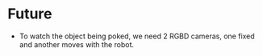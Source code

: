 # Future
- To watch the object being poked, we need 2 RGBD cameras, one fixed and another moves with the robot.
